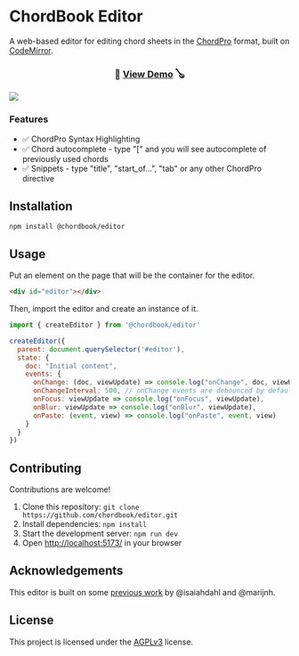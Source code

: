 # ChordBook Editor

A web-based editor for editing chord sheets in the [ChordPro](https://chordpro.org) format, built on [CodeMirror](https://codemirror.net).

<h3 align="center">🎸 <a href="https://chordbook.github.io/editor">View Demo</a> 🪕</h3>

[![](https://github.com/chordbook/editor/assets/173/1729ce68-77a6-4103-be26-5741e77006b8)](https://chordbook.github.io/editor)

### Features

* ✅ ChordPro Syntax Highlighting
* ✅ Chord autocomplete - type "[" and you will see autocomplete of previously used chords
* ✅ Snippets - type "title", "start_of…", "tab" or any other ChordPro directive

## Installation

```console
npm install @chordbook/editor
```

## Usage

Put an element on the page that will be the container for the editor.

```html
<div id="editor"></div>
```

Then, import the editor and create an instance of it.

```js
import { createEditor } from '@chordbook/editor'

createEditor({
  parent: document.querySelector('#editor'),
  state: {
    doc: "Initial content",
    events: {
      onChange: (doc, viewUpdate) => console.log("onChange", doc, viewUpdate),
      onChangeInterval: 500, // onChange events are debounced by default (300ms)
      onFocus: viewUpdate => console.log("onFocus", viewUpdate),
      onBlur: viewUpdate => console.log("onBlur", viewUpdate),
      onPaste: (event, view) => console.log("onPaste", event, view)
    }
  }
})
```

## Contributing

Contributions are welcome!

1. Clone this repository: `git clone https://github.com/chordbook/editor.git`
2. Install dependencies: `npm install`
3. Start the development server: `npm run dev`
4. Open [http://localhost:5173/](http://localhost:5173/) in your browser

## Acknowledgements

This editor is built on some [previous work](https://github.com/bettermusic/studio) by @isaiahdahl and @marijnh.

## License

This project is licensed under the [AGPLv3](./LICENSE) license.
